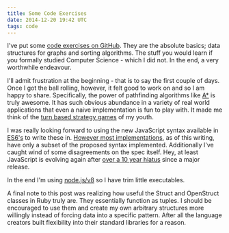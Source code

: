 ```yaml
---
title: Some Code Exercises
date: 2014-12-20 19:42 UTC
tags: code
---
```


I've put some [code exercises on GitHub](http://github.com/kshahkshah/exercises). They are the absolute basics; data structures for graphs and sorting algorithms. The stuff you would learn if you formally studied Computer Science - which I did not. In the end, a very worthwhile endeavour.

I'll admit frustration at the beginning - that is to say the first couple of days. Once I got the ball rolling, however, it felt good to work on and so I am happy to share. Specifically, the power of pathfinding algorithms like [A*](http://en.wikipedia.org/wiki/A*_search_algorithm) is truly awesome. It has such obvious abundance in a variety of real world applications that even a naive implementation is fun to play with. It made me think of the [turn based strategy games](http://en.wikipedia.org/wiki/Civilization_%28video_game%29) of my youth.

I was really looking forward to using the new JavaScript syntax available in [ES6's](https://github.com/lukehoban/es6features) to write these in. [However most implementations](http://kangax.github.io/compat-table/es6/), as of this writing, have only a subset of the proposed syntax implemented. Additionally I've caught wind of some disagreements on the spec itself. Hey, at least JavaScript is evolving again after [over a 10 year hiatus](http://en.wikipedia.org/wiki/ECMAScript#Versions) since a major release.

In the end I'm using [node.js/v8](https://github.com/joyent/node/wiki/ES6-%28a.k.a.-Harmony%29-Features-Implemented-in-V8-and-Available-in-Node) so I have trim little executables.

A final note to this post was realizing how useful the Struct and OpenStruct classes in Ruby truly are. They essentially function as tuples. I should be encouraged to use them and create my own arbitrary structures more willingly instead of forcing data into a specific pattern. After all the language creators built flexibility into their standard libraries for a reason.
